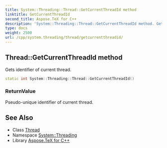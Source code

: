 ```yaml
---
title: System::Threading::Thread::GetCurrentThreadId method
linktitle: GetCurrentThreadId
second_title: Aspose.TeX for C++
description: 'System::Threading::Thread::GetCurrentThreadId method. Gets identifier of current thread in C++.'
type: docs
weight: 2500
url: /cpp/system.threading/thread/getcurrentthreadid/
---
```

## Thread::GetCurrentThreadId method


Gets identifier of current thread.

```cpp
static int System::Threading::Thread::GetCurrentThreadId()
```


### ReturnValue

Pseudo-unique identifier of current thread.

## See Also

* Class [Thread](../)
* Namespace [System::Threading](../../)
* Library [Aspose.TeX for C++](../../../)

